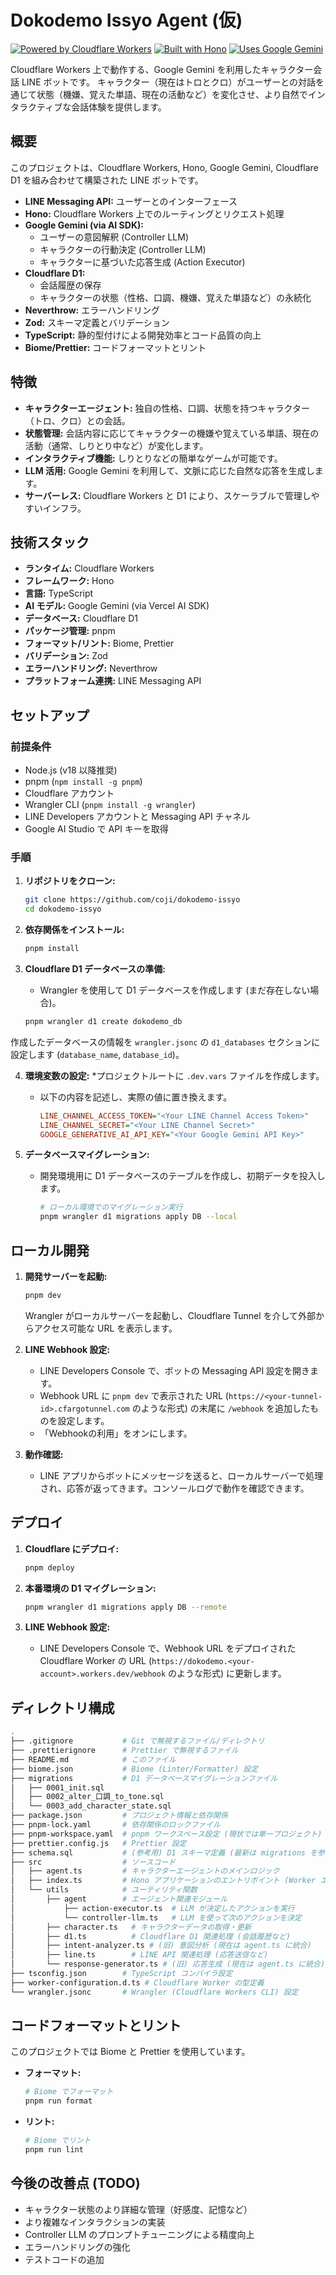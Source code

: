 # Dokodemo Issyo Agent (仮)

[![Powered by Cloudflare Workers](https://img.shields.io/badge/powered%20by-Cloudflare%20Workers-orange)](https://workers.cloudflare.com/)
[![Built with Hono](https://img.shields.io/badge/built%20with-Hono-ff69b4)](https://hono.dev/)
[![Uses Google Gemini](https://img.shields.io/badge/uses-Google%20Gemini-blue)](https://ai.google.dev/)

Cloudflare Workers 上で動作する、Google Gemini を利用したキャラクター会話 LINE ボットです。
キャラクター（現在はトロとクロ）がユーザーとの対話を通じて状態（機嫌、覚えた単語、現在の活動など）を変化させ、より自然でインタラクティブな会話体験を提供します。

## 概要

このプロジェクトは、Cloudflare Workers, Hono, Google Gemini, Cloudflare D1 を組み合わせて構築された LINE ボットです。

* **LINE Messaging API:** ユーザーとのインターフェース
* **Hono:** Cloudflare Workers 上でのルーティングとリクエスト処理
* **Google Gemini (via AI SDK):**
  * ユーザーの意図解釈 (Controller LLM)
  * キャラクターの行動決定 (Controller LLM)
  * キャラクターに基づいた応答生成 (Action Executor)
* **Cloudflare D1:**
  * 会話履歴の保存
  * キャラクターの状態（性格、口調、機嫌、覚えた単語など）の永続化
* **Neverthrow:** エラーハンドリング
* **Zod:** スキーマ定義とバリデーション
* **TypeScript:** 静的型付けによる開発効率とコード品質の向上
* **Biome/Prettier:** コードフォーマットとリント

## 特徴

* **キャラクターエージェント:** 独自の性格、口調、状態を持つキャラクター（トロ、クロ）との会話。
* **状態管理:** 会話内容に応じてキャラクターの機嫌や覚えている単語、現在の活動（通常、しりとり中など）が変化します。
* **インタラクティブ機能:** しりとりなどの簡単なゲームが可能です。
* **LLM 活用:** Google Gemini を利用して、文脈に応じた自然な応答を生成します。
* **サーバーレス:** Cloudflare Workers と D1 により、スケーラブルで管理しやすいインフラ。

## 技術スタック

* **ランタイム:** Cloudflare Workers
* **フレームワーク:** Hono
* **言語:** TypeScript
* **AI モデル:** Google Gemini (via Vercel AI SDK)
* **データベース:** Cloudflare D1
* **パッケージ管理:** pnpm
* **フォーマット/リント:** Biome, Prettier
* **バリデーション:** Zod
* **エラーハンドリング:** Neverthrow
* **プラットフォーム連携:** LINE Messaging API

## セットアップ

### 前提条件

* Node.js (v18 以降推奨)
* pnpm (`npm install -g pnpm`)
* Cloudflare アカウント
* Wrangler CLI (`pnpm install -g wrangler`)
* LINE Developers アカウントと Messaging API チャネル
* Google AI Studio で API キーを取得

### 手順

1. **リポジトリをクローン:**

    ```bash
    git clone https://github.com/coji/dokodemo-issyo
    cd dokodemo-issyo
    ```

2. **依存関係をインストール:**

    ```bash
    pnpm install
    ```

3. **Cloudflare D1 データベースの準備:**
    * Wrangler を使用して D1 データベースを作成します (まだ存在しない場合)。

    ```bash
    pnpm wrangler d1 create dokodemo_db
    ```

作成したデータベースの情報を `wrangler.jsonc` の `d1_databases` セクションに設定します (`database_name`, `database_id`)。

4. **環境変数の設定:**
    *プロジェクトルートに `.dev.vars` ファイルを作成します。
    * 以下の内容を記述し、実際の値に置き換えます。

        ```ini
        LINE_CHANNEL_ACCESS_TOKEN="<Your LINE Channel Access Token>"
        LINE_CHANNEL_SECRET="<Your LINE Channel Secret>"
        GOOGLE_GENERATIVE_AI_API_KEY="<Your Google Gemini API Key>"
        ```

5. **データベースマイグレーション:**
    * 開発環境用に D1 データベースのテーブルを作成し、初期データを投入します。

        ```bash
        # ローカル環境でのマイグレーション実行
        pnpm wrangler d1 migrations apply DB --local
        ```

## ローカル開発

1. **開発サーバーを起動:**

    ```bash
    pnpm dev
    ```

    Wrangler がローカルサーバーを起動し、Cloudflare Tunnel を介して外部からアクセス可能な URL を表示します。
2. **LINE Webhook 設定:**
    * LINE Developers Console で、ボットの Messaging API 設定を開きます。
    * Webhook URL に `pnpm dev` で表示された URL (`https://<your-tunnel-id>.cfargotunnel.com` のような形式) の末尾に `/webhook` を追加したものを設定します。
    * 「Webhookの利用」をオンにします。
3. **動作確認:**
    * LINE アプリからボットにメッセージを送ると、ローカルサーバーで処理され、応答が返ってきます。コンソールログで動作を確認できます。

## デプロイ

1. **Cloudflare にデプロイ:**

    ```sh
    pnpm deploy
    ```

2. **本番環境の D1 マイグレーション:**

    ```sh
    pnpm wrangler d1 migrations apply DB --remote
    ```

3. **LINE Webhook 設定:**
    * LINE Developers Console で、Webhook URL をデプロイされた Cloudflare Worker の URL (`https://dokodemo.<your-account>.workers.dev/webhook` のような形式) に更新します。

## ディレクトリ構成

```sh
.
├── .gitignore           # Git で無視するファイル/ディレクトリ
├── .prettierignore      # Prettier で無視するファイル
├── README.md            # このファイル
├── biome.json           # Biome (Linter/Formatter) 設定
├── migrations           # D1 データベースマイグレーションファイル
│   ├── 0001_init.sql
│   ├── 0002_alter_口調_to_tone.sql
│   └── 0003_add_character_state.sql
├── package.json         # プロジェクト情報と依存関係
├── pnpm-lock.yaml       # 依存関係のロックファイル
├── pnpm-workspace.yaml  # pnpm ワークスペース設定 (現状では単一プロジェクト)
├── prettier.config.js   # Prettier 設定
├── schema.sql           # (参考用) D1 スキーマ定義 (最新は migrations を参照)
├── src                  # ソースコード
│   ├── agent.ts         # キャラクターエージェントのメインロジック
│   ├── index.ts         # Hono アプリケーションのエントリポイント (Worker エントリ)
│   └── utils            # ユーティリティ関数
│       ├── agent        # エージェント関連モジュール
│           ├── action-executor.ts  # LLM が決定したアクションを実行
│           └── controller-llm.ts   # LLM を使って次のアクションを決定
│       ├── character.ts   # キャラクターデータの取得・更新
│       ├── d1.ts          # Cloudflare D1 関連処理 (会話履歴など)
│       ├── intent-analyzer.ts # (旧) 意図分析 (現在は agent.ts に統合)
│       ├── line.ts        # LINE API 関連処理 (応答送信など)
│       └── response-generator.ts # (旧) 応答生成 (現在は agent.ts に統合)
├── tsconfig.json        # TypeScript コンパイラ設定
├── worker-configuration.d.ts # Cloudflare Worker の型定義
└── wrangler.jsonc       # Wrangler (Cloudflare Workers CLI) 設定
```

## コードフォーマットとリント

このプロジェクトでは Biome と Prettier を使用しています。

* **フォーマット:**

    ```bash
    # Biome でフォーマット
    pnpm run format
    ```

* **リント:**

    ```bash
    # Biome でリント
    pnpm run lint
    ```

## 今後の改善点 (TODO)

* キャラクター状態のより詳細な管理（好感度、記憶など）
* より複雑なインタラクションの実装
* Controller LLM のプロンプトチューニングによる精度向上
* エラーハンドリングの強化
* テストコードの追加
